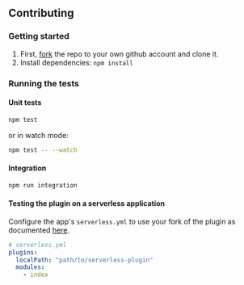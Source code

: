 ## Contributing

### Getting started

1. First, [fork](https://help.github.com/en/articles/fork-a-repo) the repo to your own github account and clone it.
2. Install dependencies: `npm install`

### Running the tests

#### Unit tests

```bash
npm test
```

or in watch mode:

```bash
npm test -- --watch
```

#### Integration

```bash
npm run integration
```

#### Testing the plugin on a serverless application

Configure the app's `serverless.yml` to use your fork of the plugin as documented [here](https://serverless.com/framework/docs/providers/aws/guide/plugins#service-local-plugin).

```yml
# serverless.yml
plugins:
  localPath: "path/to/serverless-plugin"
  modules:
    - index
```
